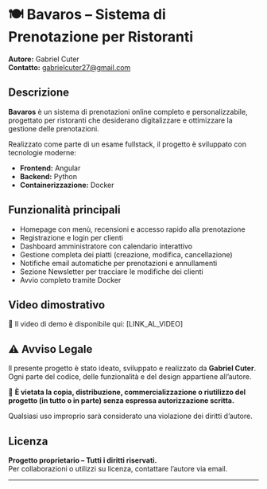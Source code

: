 # 🍽️ Bavaros – Sistema di Prenotazione per Ristoranti

**Autore:** Gabriel Cuter  
**Contatto:** gabrielcuter27@gmail.com

## Descrizione

**Bavaros** è un sistema di prenotazioni online completo e personalizzabile, progettato per ristoranti che desiderano digitalizzare e ottimizzare la gestione delle prenotazioni.

Realizzato come parte di un esame fullstack, il progetto è sviluppato con tecnologie moderne:

- **Frontend:** Angular
- **Backend:** Python
- **Containerizzazione:** Docker

## Funzionalità principali

- Homepage con menù, recensioni e accesso rapido alla prenotazione
- Registrazione e login per clienti
- Dashboard amministratore con calendario interattivo
- Gestione completa dei piatti (creazione, modifica, cancellazione)
- Notifiche email automatiche per prenotazioni e annullamenti
- Sezione Newsletter per tracciare le modifiche dei clienti
- Avvio completo tramite Docker

## Video dimostrativo

🎥 Il video di demo è disponibile qui: [LINK_AL_VIDEO]

## ⚠️ Avviso Legale

Il presente progetto è stato ideato, sviluppato e realizzato da **Gabriel Cuter**.  
Ogni parte del codice, delle funzionalità e del design appartiene all’autore.

📌 **È vietata la copia, distribuzione, commercializzazione o riutilizzo del progetto (in tutto o in parte) senza espressa autorizzazione scritta.**

Qualsiasi uso improprio sarà considerato una violazione dei diritti d’autore.

## Licenza

**Progetto proprietario – Tutti i diritti riservati.**  
Per collaborazioni o utilizzi su licenza, contattare l’autore via email.

---

